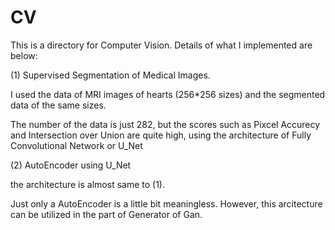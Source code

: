 # CV
This is a directory for Computer Vision.
Details of what I implemented are below:


(1) Supervised Segmentation of Medical Images. 
   
I used the data of MRI images of hearts (256*256 sizes) and the segmented data of the same sizes.

The number of the data is just 282, but the scores such as Pixcel Accurecy and Intersection over Union are quite high, 
using the architecture of Fully Convolutional Network or U_Net



(2) AutoEncoder using U_Net

the architecture is almost same to (1). 

Just only a AutoEncoder is a little bit meaningless. However, this arcitecture can be utilized in the part of Generator of Gan. 
